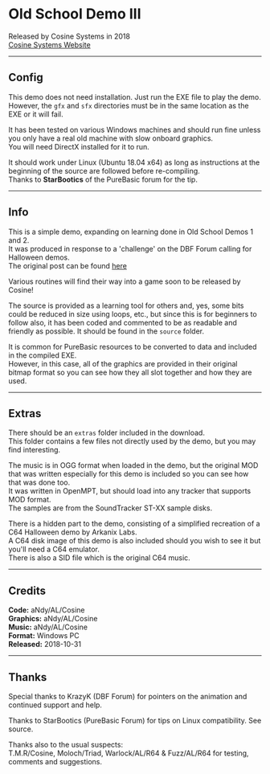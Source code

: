 # Old School Demo III

Released by Cosine Systems in 2018  
[Cosine Systems Website](http://www.cosine.org.uk/)

---

## Config

This demo does not need installation. Just run the EXE file to play the demo.  
However, the `gfx` and `sfx` directories must be in the same location as the EXE or it will fail.

It has been tested on various Windows machines and should run fine unless you only have a real old machine with slow onboard graphics.  
You will need DirectX installed for it to run.

It should work under Linux (Ubuntu 18.04 x64) as long as instructions at the beginning of the source are followed before re-compiling.  
Thanks to **StarBootics** of the PureBasic forum for the tip.

---

## Info

This is a simple demo, expanding on learning done in Old School Demos 1 and 2.  
It was produced in response to a 'challenge' on the DBF Forum calling for Halloween demos.  
The original post can be found [here](http://www.dbfinteractive.com/forum/index.php?topic=6784.0)

Various routines will find their way into a game soon to be released by Cosine!

The source is provided as a learning tool for others and, yes, some bits could be reduced in size using loops, etc., but since this is for beginners to follow also, it has been coded and commented to be as readable and friendly as possible.  It should be found in the `source` folder.

It is common for PureBasic resources to be converted to data and included in the compiled EXE.  
However, in this case, all of the graphics are provided in their original bitmap format so you can see how they all slot together and how they are used.

---

## Extras

There should be an `extras` folder included in the download.  
This folder contains a few files not directly used by the demo, but you may find interesting.

The music is in OGG format when loaded in the demo, but the original MOD that was written especially for this demo is included so you can see how that was done too.  
It was written in OpenMPT, but should load into any tracker that supports MOD format.  
The samples are from the SoundTracker ST-XX sample disks.

There is a hidden part to the demo, consisting of a simplified recreation of a C64 Halloween demo by Arkanix Labs.  
A C64 disk image of this demo is also included should you wish to see it but you'll need a C64 emulator.  
There is also a SID file which is the original C64 music.

---

## Credits

**Code:** aNdy/AL/Cosine  
**Graphics:** aNdy/AL/Cosine  
**Music:** aNdy/AL/Cosine  
**Format:** Windows PC  
**Released:** 2018-10-31

---

## Thanks

Special thanks to KrazyK (DBF Forum) for pointers on the animation and continued support and help.

Thanks to StarBootics (PureBasic Forum) for tips on Linux compatibility. See source.

Thanks also to the usual suspects:  
T.M.R/Cosine, Moloch/Triad, Warlock/AL/R64 & Fuzz/AL/R64 for testing, comments and suggestions.

